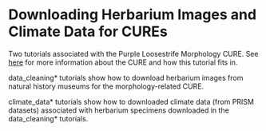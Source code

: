 # Downloading Herbarium Images and Climate Data for CUREs

Two tutorials associated with the Purple Loosestrife Morphology CURE. See [here](https://serc.carleton.edu/dev/curenet/institutes/bceenet2020/examples/238252.html) for more information about the CURE and how this tutorial fits in.

data_cleaning* tutorials show how to download herbarium images from natural history museums for the morphology-related CURE.

climate_data* tutorials show how to downloaded climate data (from PRISM datasets) associated with herbarium specimens downloaded in the data_cleaning* tutorials.


